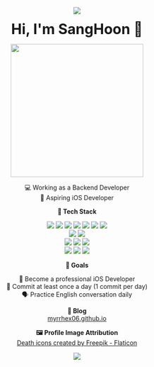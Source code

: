 <p align="center">
  <img src="https://capsule-render.vercel.app/api?type=waving&color=0:6db3f2,100:1e5799&height=120&section=header"/>
</p>

<p align="center">
  <strong style="font-size: 32px;">Hi, I'm SangHoon 👊</strong>
</p>

<p align="center">
  <img src="https://media.giphy.com/media/qgQUggAC3Pfv687qPC/giphy.gif" width="300" />
</p>

<p align="center">
  💻 Working as a Backend Developer<br>
  🍎 Aspiring iOS Developer
</p>

<p align="center">
  <strong>🧠 Tech Stack</strong>
</p>

<p align="center">
  <!-- Frontend -->
  <img src="https://img.shields.io/badge/HTML5-E34F26?style=for-the-badge&logo=html5&logoColor=white"/>
  <img src="https://img.shields.io/badge/CSS3-1572B6?style=for-the-badge&logo=css3&logoColor=white"/>
  <img src="https://img.shields.io/badge/JavaScript-F7DF1E?style=for-the-badge&logo=javascript&logoColor=black"/>
  <img src="https://img.shields.io/badge/TypeScript-3178C6?style=for-the-badge&logo=typescript&logoColor=white"/>
  <img src="https://img.shields.io/badge/Vue.js-4FC08D?style=for-the-badge&logo=vue.js&logoColor=white"/>
  <img src="https://img.shields.io/badge/Tailwind%20CSS-06B6D4?style=for-the-badge&logo=tailwindcss&logoColor=white"/>
  <img src="https://img.shields.io/badge/Swift-FA7343?style=for-the-badge&logo=swift&logoColor=white"/>
  <br>
  
  <!-- Backend -->
  <img src="https://img.shields.io/badge/Java-007396?style=for-the-badge&logo=openjdk&logoColor=white"/>
  <img src="https://img.shields.io/badge/Spring-6DB33F?style=for-the-badge&logo=spring&logoColor=white"/>
  <br>
  
  <!-- Database -->
  <img src="https://img.shields.io/badge/MySQL-4479A1?style=for-the-badge&logo=mysql&logoColor=white"/>
  <img src="https://img.shields.io/badge/MariaDB-003545?style=for-the-badge&logo=mariadb&logoColor=white"/>
  <img src="https://img.shields.io/badge/PostgreSQL-4169E1?style=for-the-badge&logo=postgresql&logoColor=white"/>
  <br>

  <!-- Others -->
  <img src="https://img.shields.io/badge/AWS-232F3E?style=for-the-badge&logo=amazonaws&logoColor=white"/>
  <img src="https://img.shields.io/badge/Docker-2496ED?style=for-the-badge&logo=docker&logoColor=white"/>
  <img src="https://img.shields.io/badge/Nginx-009639?style=for-the-badge&logo=nginx&logoColor=white"/>
</p>

<p align="center">
  <strong>🚀 Goals</strong>
</p>

<p align="center">
  🍎 Become a professional iOS Developer<br>
  🔁 Commit at least once a day (1 commit per day)<br>
  🗣️ Practice English conversation daily
</p>

<p align="center">
  <strong>📌 Blog</strong><br>
  <a href="https://myrrhex06.github.io">myrrhex06.github.io</a>
</p>

<p align="center">
  <strong>🖼️ Profile Image Attribution</strong><br>
  <a href="https://www.flaticon.com/free-icons/death" title="death icons">
    Death icons created by Freepik - Flaticon
  </a>
</p>

<p align="center">
  <img src="https://capsule-render.vercel.app/api?type=waving&color=0:6db3f2,100:1e5799&height=120&section=footer"/>
</p>
